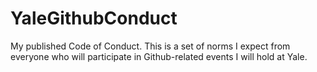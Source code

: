 # YaleGithubConduct
My published Code of Conduct.  This is a set of norms I expect from everyone who will participate in Github-related events I will hold at Yale.
